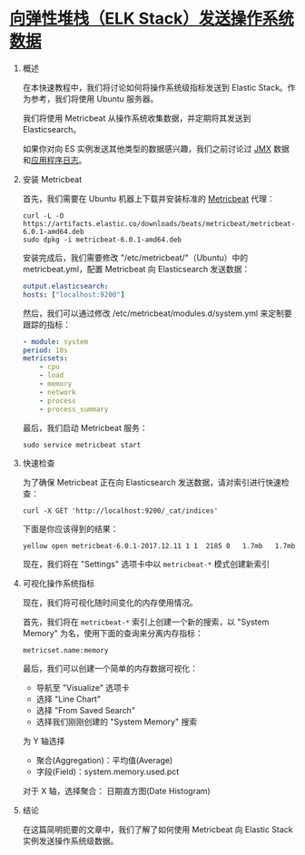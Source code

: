 # [向弹性堆栈（ELK Stack）发送操作系统数据](https://www.baeldung.com/ops/os-data-into-elastic-stack)

1. 概述

    在本快速教程中，我们将讨论如何将操作系统级指标发送到 Elastic Stack。作为参考，我们将使用 Ubuntu 服务器。

    我们将使用 Metricbeat 从操作系统收集数据，并定期将其发送到 Elasticsearch。

    如果你对向 ES 实例发送其他类型的数据感兴趣，我们之前讨论过 [JMX](https://www.baeldung.com/tomcat-jmx-elastic-stack) 数据和[应用程序日志](https://www.baeldung.com/java-application-logs-to-elastic-stack)。

2. 安装 Metricbeat

    首先，我们需要在 Ubuntu 机器上下载并安装标准的 [Metricbeat](https://www.elastic.co/guide/en/beats/metricbeat/current/metricbeat-installation.html) 代理：

    ```shell
    curl -L -O https://artifacts.elastic.co/downloads/beats/metricbeat/metricbeat-6.0.1-amd64.deb
    sudo dpkg -i metricbeat-6.0.1-amd64.deb
    ```

    安装完成后，我们需要修改 "/etc/metricbeat/"（Ubuntu）中的 metricbeat.yml，配置 Metricbeat 向 Elasticsearch 发送数据：

    ```yml
    output.elasticsearch:
    hosts: ["localhost:9200"]
    ```

    然后，我们可以通过修改 /etc/metricbeat/modules.d/system.yml 来定制要跟踪的指标：

    ```yml
    - module: system
    period: 10s
    metricsets:
        - cpu
        - load
        - memory
        - network
        - process
        - process_summary
    ```

    最后，我们启动 Metricbeat 服务：

    `sudo service metricbeat start`

3. 快速检查

    为了确保 Metricbeat 正在向 Elasticsearch 发送数据，请对索引进行快速检查：

    `curl -X GET 'http://localhost:9200/_cat/indices'`

    下面是你应该得到的结果：

    `yellow open metricbeat-6.0.1-2017.12.11 1 1  2185 0   1.7mb   1.7mb`

    现在，我们将在 "Settings" 选项卡中以 `metricbeat-*` 模式创建新索引

4. 可视化操作系统指标

    现在，我们将可视化随时间变化的内存使用情况。

    首先，我们将在 `metricbeat-*` 索引上创建一个新的搜索，以 "System Memory" 为名，使用下面的查询来分离内存指标：

    `metricset.name:memory`

    最后，我们可以创建一个简单的内存数据可视化：

    - 导航至 "Visualize" 选项卡
    - 选择 "Line Chart"
    - 选择 "From Saved Search"
    - 选择我们刚刚创建的 "System Memory" 搜索

    为 Y 轴选择

    - 聚合(Aggregation)：平均值(Average)
    - 字段(Field)：system.memory.used.pct

    对于 X 轴，选择聚合： 日期直方图(Date Histogram)

5. 结论

    在这篇简明扼要的文章中，我们了解了如何使用 Metricbeat 向 Elastic Stack 实例发送操作系统级数据。
